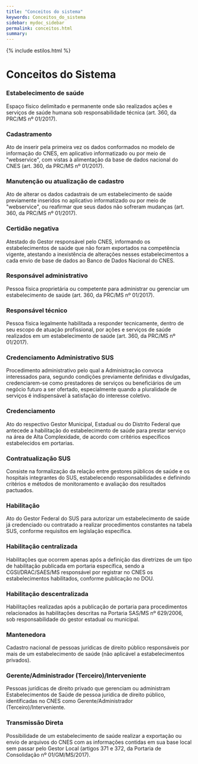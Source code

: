 ```yaml
---
title: "Conceitos do sistema"
keywords: Conceitos_do_sistema
sidebar: mydoc_sidebar
permalink: conceitos.html
summary: 
---
```


{% include estilos.html %}

# Conceitos do Sistema

### Estabelecimento de saúde
Espaço físico delimitado e permanente onde são realizados ações e serviços de saúde humana sob responsabilidade técnica (art. 360, da PRC/MS nº 01/2017).

### Cadastramento
Ato de inserir pela primeira vez os dados conformados no modelo de informação do CNES, em aplicativo informatizado ou por meio de "webservice", com vistas à alimentação da base de dados nacional do CNES (art. 360, da PRC/MS nº 01/2017).

### Manutenção ou atualização de cadastro
Ato de alterar os dados cadastrais de um estabelecimento de saúde previamente inseridos no aplicativo informatizado ou por meio de "webservice", ou reafirmar que seus dados não sofreram mudanças (art. 360, da PRC/MS nº 01/2017).

### Certidão negativa
Atestado do Gestor responsável pelo CNES, informando os estabelecimentos de saúde que não foram exportados na competência vigente, atestando a inexistência de alterações nesses estabelecimentos a cada envio de base de dados ao Banco de Dados Nacional do CNES.

### Responsável administrativo
Pessoa física proprietária ou competente para administrar ou gerenciar um estabelecimento de saúde (art. 360, da PRC/MS nº 01/2017).

### Responsável técnico
Pessoa física legalmente habilitada a responder tecnicamente, dentro de seu escopo de atuação profissional, por ações e serviços de saúde realizados em um estabelecimento de saúde (art. 360, da PRC/MS nº 01/2017).

### Credenciamento Administrativo SUS
Procedimento administrativo pelo qual a Administração convoca interessados para, segundo condições previamente definidas e divulgadas, credenciarem-se como prestadores de serviços ou beneficiários de um negócio futuro a ser ofertado, especialmente quando a pluralidade de serviços é indispensável à satisfação do interesse coletivo.

### Credenciamento
Ato do respectivo Gestor Municipal, Estadual ou do Distrito Federal que antecede a habilitação do estabelecimento de saúde para prestar serviço na área de Alta Complexidade, de acordo com critérios específicos estabelecidos em portarias.

### Contratualização SUS
Consiste na formalização da relação entre gestores públicos de saúde e os hospitais integrantes do SUS, estabelecendo responsabilidades e definindo critérios e métodos de monitoramento e avaliação dos resultados pactuados.

### Habilitação
Ato do Gestor Federal do SUS para autorizar um estabelecimento de saúde já credenciado ou contratado a realizar procedimentos constantes na tabela SUS, conforme requisitos em legislação específica.

### Habilitação centralizada
Habilitações que ocorrem apenas após a definição das diretrizes de um tipo de habilitação publicada em portaria específica, sendo a CGSI/DRAC/SAES/MS responsável por registrar no CNES os estabelecimentos habilitados, conforme publicação no DOU.

### Habilitação descentralizada
Habilitações realizadas após a publicação de portaria para procedimentos relacionados às habilitações descritas na Portaria SAS/MS nº 629/2006, sob responsabilidade do gestor estadual ou municipal.

### Mantenedora
Cadastro nacional de pessoas jurídicas de direito público responsáveis por mais de um estabelecimento de saúde (não aplicável a estabelecimentos privados).

### Gerente/Administrador (Terceiro)/Interveniente
Pessoas jurídicas de direito privado que gerenciam ou administram Estabelecimentos de Saúde de pessoa jurídica de direito público, identificadas no CNES como Gerente/Administrador (Terceiro)/Interveniente.

### Transmissão Direta
Possibilidade de um estabelecimento de saúde realizar a exportação ou envio de arquivos do CNES com as informações contidas em sua base local sem passar pelo Gestor Local (artigos 371 e 372, da Portaria de Consolidação nº 01/GM/MS/2017).
